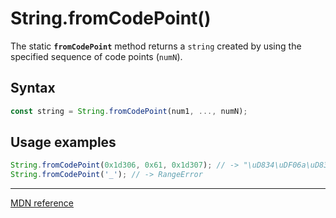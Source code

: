 # String.fromCodePoint()

The static **`fromCodePoint`** method returns a `string` created by using the specified sequence of code points (`numN`).

## Syntax

```js
const string = String.fromCodePoint(num1, ..., numN);
```

## Usage examples

```js
String.fromCodePoint(0x1d306, 0x61, 0x1d307); // -> "\uD834\uDF06a\uD834\uDF07"
String.fromCodePoint('_'); // -> RangeError
```

---

[MDN reference](https://developer.mozilla.org/en-US/docs/Web/JavaScript/Reference/Global_Objects/String/fromCodePoint)
